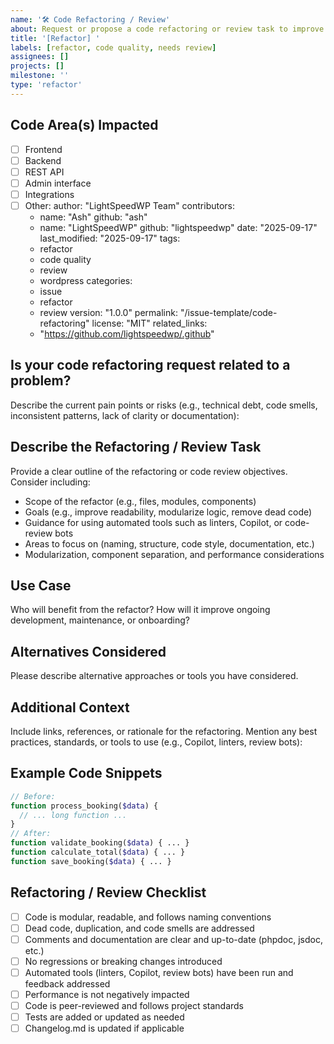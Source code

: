 ```yaml
---
name: '🛠️ Code Refactoring / Review'
about: Request or propose a code refactoring or review task to improve code quality, maintainability, and consistency in this WordPress project
title: '[Refactor] '
labels: [refactor, code quality, needs review]
assignees: []
projects: []
milestone: ''
type: 'refactor'
---
```


## Code Area(s) Impacted

-   [ ] Frontend
-   [ ] Backend
-   [ ] REST API
-   [ ] Admin interface
-   [ ] Integrations
-   [ ] Other:
 author: "LightSpeedWP Team"
 contributors:
   - name: "Ash"
     github: "ash"
   - name: "LightSpeedWP"
     github: "lightspeedwp"
 date: "2025-09-17"
 last_modified: "2025-09-17"
 tags:
   - refactor
   - code quality
   - review
   - wordpress
 categories:
   - issue
   - refactor
   - review
 version: "1.0.0"
 permalink: "/issue-template/code-refactoring"
 license: "MIT"
 related_links:
   - "https://github.com/lightspeedwp/.github"

## Is your code refactoring request related to a problem?

Describe the current pain points or risks (e.g., technical debt, code smells, inconsistent patterns, lack of clarity or documentation):

## Describe the Refactoring / Review Task

Provide a clear outline of the refactoring or code review objectives. Consider including:

-   Scope of the refactor (e.g., files, modules, components)
-   Goals (e.g., improve readability, modularize logic, remove dead code)
-   Guidance for using automated tools such as linters, Copilot, or code-review bots
-   Areas to focus on (naming, structure, code style, documentation, etc.)
-   Modularization, component separation, and performance considerations

## Use Case

Who will benefit from the refactor? How will it improve ongoing development, maintenance, or onboarding?

## Alternatives Considered

Please describe alternative approaches or tools you have considered.

## Additional Context

Include links, references, or rationale for the refactoring. Mention any best practices, standards, or tools to use (e.g., Copilot, linters, review bots):

## Example Code Snippets

```php
// Before:
function process_booking($data) {
  // ... long function ...
}
// After:
function validate_booking($data) { ... }
function calculate_total($data) { ... }
function save_booking($data) { ... }
```

## Refactoring / Review Checklist

-   [ ] Code is modular, readable, and follows naming conventions
-   [ ] Dead code, duplication, and code smells are addressed
-   [ ] Comments and documentation are clear and up-to-date (phpdoc, jsdoc, etc.)
-   [ ] No regressions or breaking changes introduced
-   [ ] Automated tools (linters, Copilot, review bots) have been run and feedback addressed
-   [ ] Performance is not negatively impacted
-   [ ] Code is peer-reviewed and follows project standards
-   [ ] Tests are added or updated as needed
-   [ ] Changelog.md is updated if applicable
